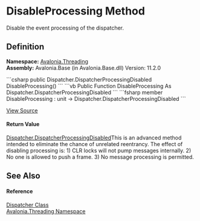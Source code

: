 # DisableProcessing Method


Disable the event processing of the dispatcher.



## Definition
**Namespace:** <a href="N_Avalonia_Threading">Avalonia.Threading</a>  
**Assembly:** Avalonia.Base (in Avalonia.Base.dll) Version: 11.2.0

<Tabs groupId="api-code-preview">
<TabItem value="csharp" label="C#">
```csharp
public Dispatcher.DispatcherProcessingDisabled DisableProcessing()
```
</TabItem>
<TabItem value="vb" label="VB">
```vb
Public Function DisableProcessing As Dispatcher.DispatcherProcessingDisabled
```
</TabItem>
<TabItem value="fsharp" label="F#">
```fsharp
member DisableProcessing : unit -> Dispatcher.DispatcherProcessingDisabled 
```
</TabItem>
</Tabs>



<a href="https://github.com/AvaloniaUI/Avalonia/tree/master/src/Avalonia.Base/Threading/Dispatcher.MainLoop.cs#L199" title="View the source code">View Source</a>



#### Return Value
<a href="T_Avalonia_Threading_Dispatcher_DispatcherProcessingDisabled">Dispatcher.DispatcherProcessingDisabled</a>This is an advanced method intended to eliminate the chance of unrelated reentrancy. The effect of disabling processing is: 1) CLR locks will not pump messages internally. 2) No one is allowed to push a frame. 3) No message processing is permitted.

## See Also


#### Reference
<a href="T_Avalonia_Threading_Dispatcher">Dispatcher Class</a>  
<a href="N_Avalonia_Threading">Avalonia.Threading Namespace</a>  
